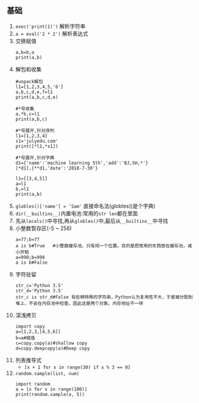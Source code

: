 ## 基础
1. `exec('print(1)')` 解析字符串
2. `a = eval('2 * 2')` 解析表达式
3. 交换赋值
    ```
    a,b=b,a
    print(a,b)
    ```
4. 解包和收集
    ```
    #unpack解包
    l1=[1,2,3,4,5,'6']
    a,b,c,d,e,f=l1
    print(a,b,c,d,e)

    #*号收集
    a,*b,c=l1
    print(a,b,c)
    
    #*号展开,针对序列
    l1=[1,2,3,4]
    s1='julyedu.com'
    print([*l1,*s1])

    #*号展开,针对字典
    d1={'name':'machine learning 5th','add':'BJ,SH,*'}
    [*d1],{**d1,'date':'2018-7-30'}

    l1=[[3,4,5]]
    a=l1
    b,=l1
    print(a,b)
    ```
5. `globles()['name'] = 'Sam'` 直接命名法(globles()是个字典)
6. `dir(__builtins__)`内置电池:常用的`str len`都在里面
7. 先从`locals()`中寻找,再从`globles()`中,最后从`__builtins__`中寻找
8. 小整数暂存区(-5 ~ 256)
    ```
    a=77;b=77
    a is b#True   #小整数缓存池，只有同一个位置。目的是把常用的东西放在缓存池，减小开销
    a=998;b=998
    a is b#False
    ```
9. 字符驻留
    ```
    str_c='Python 3.5'
    str_d='Python 3.5'
    str_c is str_d#False 有些稍特殊的字符串，Python认为复用性不大，于是被分配到堆上，不会在内存池中检查。因此这是两个对象。内存地址不一样
    ```
10. 深浅拷贝
    ```
    import copy
    a=[1,2,3,[4,5,6]]
    b=a#赋值
    c=copy.copy(a)#shallow copy
    d=copy.deepcopy(a)#Deep copy
    ```
11. 列表推导式
    - `[x + 1 for x in range(30) if x % 3 == 0]`
12. `random.sample(list, num)`
    ```
    import random
    a = [x for x in range(100)]
    print(random.sample(a, 5))
    ```